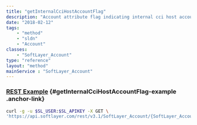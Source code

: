 ```yaml
---
title: "getInternalCciHostAccountFlag"
description: "Account attribute flag indicating internal cci host account."
date: "2018-02-12"
tags:
    - "method"
    - "sldn"
    - "Account"
classes:
    - "SoftLayer_Account"
type: "reference"
layout: "method"
mainService : "SoftLayer_Account"
---
```


### [REST Example](#getInternalCciHostAccountFlag-example) <a href="/article/rest/"><i class="fas fa-question"></i></a> {#getInternalCciHostAccountFlag-example .anchor-link} 
```bash
curl -g -u $SL_USER:$SL_APIKEY -X GET \
'https://api.softlayer.com/rest/v3.1/SoftLayer_Account/{SoftLayer_AccountID}/getInternalCciHostAccountFlag'
```
